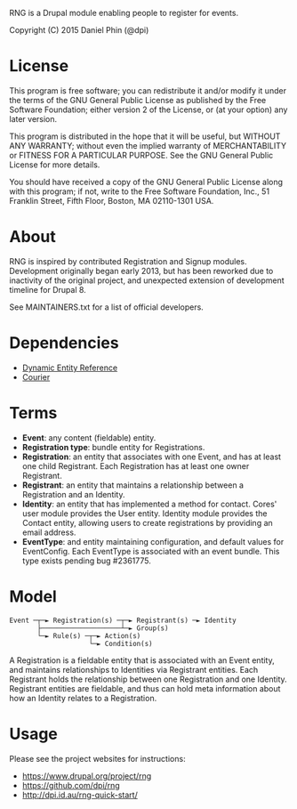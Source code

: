 RNG is a Drupal module enabling people to register for events.

Copyright (C) 2015 Daniel Phin (@dpi)

# License

This program is free software; you can redistribute it and/or modify
it under the terms of the GNU General Public License as published by
the Free Software Foundation; either version 2 of the License, or
(at your option) any later version.

This program is distributed in the hope that it will be useful,
but WITHOUT ANY WARRANTY; without even the implied warranty of
MERCHANTABILITY or FITNESS FOR A PARTICULAR PURPOSE.  See the
GNU General Public License for more details.

You should have received a copy of the GNU General Public License along
with this program; if not, write to the Free Software Foundation, Inc.,
51 Franklin Street, Fifth Floor, Boston, MA 02110-1301 USA.

# About

RNG is inspired by contributed Registration and Signup modules. Development
originally began early 2013, but has been reworked due to inactivity of the
original project, and unexpected extension of development timeline for Drupal 8.

See MAINTAINERS.txt for a list of official developers.

# Dependencies

 *  [Dynamic Entity Reference](https://www.drupal.org/project/dynamic_entity_reference)
 *  [Courier](https://www.drupal.org/project/courier)

# Terms

 *  __Event__: any content (fieldable) entity.
 *  __Registration type__: bundle entity for Registrations.
 *  __Registration__: an entity that associates with one Event, and has at least
    one child Registrant. Each Registration has at least one owner Registrant.
 *  __Registrant__: an entity that maintains a relationship between a
    Registration and an Identity.
 *  __Identity__: an entity that has implemented a method for contact. Cores'
    user module provides the User entity. Identity module provides the Contact
    entity, allowing users to create registrations by providing an email
    address.
 *  __EventType__: and entity maintaining configuration, and default
    values for EventConfig. Each EventType is associated with an event
    bundle. This type exists pending bug #2361775.

# Model

    Event ─┬─► Registration(s) ─┬─► Registrant(s) ─► Identity
           ├────────────────────┴─► Group(s)
           └─► Rule(s) ─┬─► Action(s)
                        └─► Condition(s)

A Registration is a fieldable entity that is associated with an Event entity,
and maintains relationships to Identities via Registrant entities.
Each Registrant holds the relationship between one Registration and one 
Identity. Registrant entities are fieldable, and thus can hold meta information
about how an Identity relates to a Registration.

# Usage

Please see the project websites for instructions:

 *  https://www.drupal.org/project/rng
 *  https://github.com/dpi/rng
 *  http://dpi.id.au/rng-quick-start/